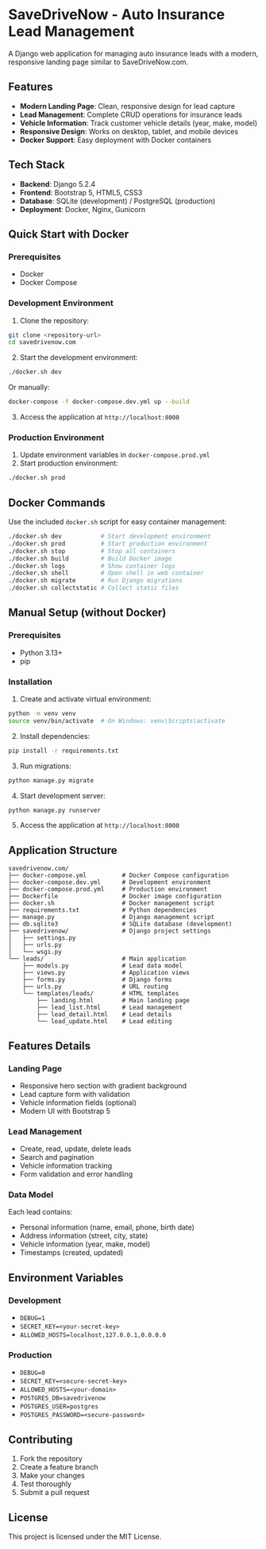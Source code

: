 # SaveDriveNow - Auto Insurance Lead Management

A Django web application for managing auto insurance leads with a modern, responsive landing page similar to SaveDriveNow.com.

## Features

- **Modern Landing Page**: Clean, responsive design for lead capture
- **Lead Management**: Complete CRUD operations for insurance leads
- **Vehicle Information**: Track customer vehicle details (year, make, model)
- **Responsive Design**: Works on desktop, tablet, and mobile devices
- **Docker Support**: Easy deployment with Docker containers

## Tech Stack

- **Backend**: Django 5.2.4
- **Frontend**: Bootstrap 5, HTML5, CSS3
- **Database**: SQLite (development) / PostgreSQL (production)
- **Deployment**: Docker, Nginx, Gunicorn

## Quick Start with Docker

### Prerequisites
- Docker
- Docker Compose

### Development Environment

1. Clone the repository:
```bash
git clone <repository-url>
cd savedrivenow.com
```

2. Start the development environment:
```bash
./docker.sh dev
```
Or manually:
```bash
docker-compose -f docker-compose.dev.yml up --build
```

3. Access the application at `http://localhost:8000`

### Production Environment

1. Update environment variables in `docker-compose.prod.yml`
2. Start production environment:
```bash
./docker.sh prod
```

## Docker Commands

Use the included `docker.sh` script for easy container management:

```bash
./docker.sh dev           # Start development environment
./docker.sh prod          # Start production environment  
./docker.sh stop          # Stop all containers
./docker.sh build         # Build Docker image
./docker.sh logs          # Show container logs
./docker.sh shell         # Open shell in web container
./docker.sh migrate       # Run Django migrations
./docker.sh collectstatic # Collect static files
```

## Manual Setup (without Docker)

### Prerequisites
- Python 3.13+
- pip

### Installation

1. Create and activate virtual environment:
```bash
python -m venv venv
source venv/bin/activate  # On Windows: venv\Scripts\activate
```

2. Install dependencies:
```bash
pip install -r requirements.txt
```

3. Run migrations:
```bash
python manage.py migrate
```

4. Start development server:
```bash
python manage.py runserver
```

5. Access the application at `http://localhost:8000`

## Application Structure

```
savedrivenow.com/
├── docker-compose.yml          # Docker Compose configuration
├── docker-compose.dev.yml      # Development environment
├── docker-compose.prod.yml     # Production environment
├── Dockerfile                  # Docker image configuration
├── docker.sh                   # Docker management script
├── requirements.txt            # Python dependencies
├── manage.py                   # Django management script
├── db.sqlite3                  # SQLite database (development)
├── savedrivenow/               # Django project settings
│   ├── settings.py
│   ├── urls.py
│   └── wsgi.py
└── leads/                      # Main application
    ├── models.py               # Lead data model
    ├── views.py                # Application views
    ├── forms.py                # Django forms
    ├── urls.py                 # URL routing
    └── templates/leads/        # HTML templates
        ├── landing.html        # Main landing page
        ├── lead_list.html      # Lead management
        ├── lead_detail.html    # Lead details
        └── lead_update.html    # Lead editing
```

## Features Details

### Landing Page
- Responsive hero section with gradient background
- Lead capture form with validation
- Vehicle information fields (optional)
- Modern UI with Bootstrap 5

### Lead Management
- Create, read, update, delete leads
- Search and pagination
- Vehicle information tracking
- Form validation and error handling

### Data Model
Each lead contains:
- Personal information (name, email, phone, birth date)
- Address information (street, city, state)
- Vehicle information (year, make, model)
- Timestamps (created, updated)

## Environment Variables

### Development
- `DEBUG=1`
- `SECRET_KEY=<your-secret-key>`
- `ALLOWED_HOSTS=localhost,127.0.0.1,0.0.0.0`

### Production
- `DEBUG=0`
- `SECRET_KEY=<secure-secret-key>`
- `ALLOWED_HOSTS=<your-domain>`
- `POSTGRES_DB=savedrivenow`
- `POSTGRES_USER=postgres`
- `POSTGRES_PASSWORD=<secure-password>`

## Contributing

1. Fork the repository
2. Create a feature branch
3. Make your changes
4. Test thoroughly
5. Submit a pull request

## License

This project is licensed under the MIT License.
